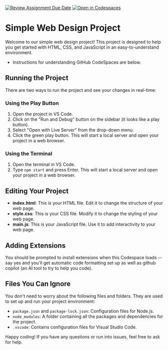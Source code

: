 [![Review Assignment Due Date](https://classroom.github.com/assets/deadline-readme-button-22041afd0340ce965d47ae6ef1cefeee28c7c493a6346c4f15d667ab976d596c.svg)](https://classroom.github.com/a/At9CA9ei)
[![Open in Codespaces](https://classroom.github.com/assets/launch-codespace-2972f46106e565e64193e422d61a12cf1da4916b45550586e14ef0a7c637dd04.svg)](https://classroom.github.com/open-in-codespaces?assignment_repo_id=21070507)
# Simple Web Design Project

Welcome to our simple web design project! This project is designed to help you get started with HTML, CSS, and JavaScript in an easy-to-understand environment.

- Instructions for understanding GitHub CodeSpaces are below.

## Running the Project

There are two ways to run the project and see your changes in real-time:

### Using the Play Button

1. Open the project in VS Code.
2. Click on the "Run and Debug" button on the sidebar (it looks like a play button).
3. Select "Open with Live Server" from the drop-down menu.
4. Click the green play button. This will start a local server and open your project in a web browser.

### Using the Terminal

1. Open the terminal in VS Code.
2. Type `npm start` and press Enter. This will start a local server and open your project in a web browser.

## Editing Your Project

- **index.html**: This is your HTML file. Edit it to change the structure of your web page.
- **style.css**: This is your CSS file. Modify it to change the styling of your web page.
- **main.js**: This is your JavaScript file. Use it to add interactivity to your web page.

## Adding Extensions

You should be prompted to install extensions when this Codespace loads -- say yes and you'll
get automatic code formatting set up as well as github copilot (an AI tool to try to help you code).

## Files You Can Ignore

You don't need to worry about the following files and folders. They are used to set up and run your project environment:

- `package.json` and `package-lock.json`: Configuration files for Node.js.
- `node_modules`: A folder containing all the packages and dependencies for the project.
- `.vscode`: Contains configuration files for Visual Studio Code.

Happy coding! If you have any questions or run into issues, feel free to ask for help.

